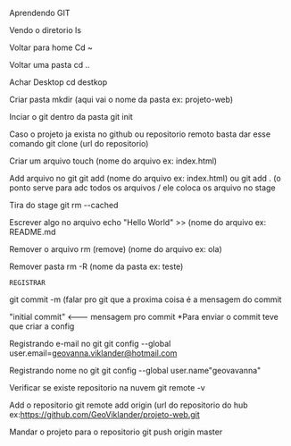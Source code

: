 Aprendendo GIT 

Vendo o diretorio
ls

Voltar para home 
Cd ~

Voltar uma pasta
cd ..

Achar Desktop
cd destkop

Criar pasta
mkdir  (aqui vai o nome da pasta ex: projeto-web)

Inciar o git dentro da pasta
git init 

Caso o projeto ja exista no github ou repositorio remoto basta 
dar esse comando 
git clone (url do repositorio)

Criar um arquivo 
touch (nome do arquivo ex: index.html)

Add arquivo no git
git add (nome do arquivo ex: index.html) ou git add . (o ponto serve para adc
todos os arquivos / ele coloca os arquivo no stage

Tira do stage
git rm --cached <file>

Escrever algo no arquivo
echo "Hello World" >> (nome do arquivo ex: README.md

Remover o arquivo
rm (remove) (nome do arquivo ex: ola)

Remover pasta
rm -R (nome da pasta ex: teste)


    REGISTRAR  
git commit    -m (falar pro git que a proxima coisa é a mensagem do commit

"initial commit" <--- mensagem pro commit 
*Para enviar o commit teve que criar a config

Registrando e-mail no git
git config --global user.email=geovanna.viklander@hotmail.com

Registrando nome no git
git config --global user.name"geovavanna"

Verificar se existe repositorio na nuvem
git remote -v

Add o repositorio
git remote add origin (url do repositorio do hub ex:https://github.com/GeoViklander/projeto-web.git

Mandar o projeto para o repositorio 
git push origin master




